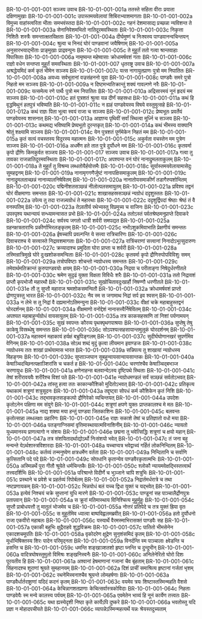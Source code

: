 BR-10-01-001-001	सञ्जय उवाच
BR-10-01-001-001a	ततस्ते सहिता वीराः प्रयाता दक्षिणामुखाः
BR-10-01-001-001c	उपास्तमयवेलायां शिबिराभ्याशमागताः
BR-10-01-001-002a	विमुच्य वाहांस्त्वरिता भीताः समभवंस्तदा
BR-10-01-001-002c	गहनं देशमासाद्य प्रच्छन्ना न्यविशन्त ते
BR-10-01-001-003a	सेनानिवेशमभितो नातिदूरमवस्थिताः
BR-10-01-001-003c	निकृत्ता निशितैः शस्त्रैः समन्तात्क्षतविक्षताः
BR-10-01-001-004a	दीर्घमुष्णं च निःश्वस्य पाण्डवानन्वचिन्तयन्
BR-10-01-001-004c	श्रुत्वा च निनदं घोरं पाण्डवानां जयैषिणाम्
BR-10-01-001-005a	अनुसारभयाद्भीताः प्राङ्मुखाः प्राद्रवन्पुनः
BR-10-01-001-005c	ते मुहूर्तं ततो गत्वा श्रान्तवाहाः पिपासिताः
BR-10-01-001-006a	नामृष्यन्त महेष्वासाः क्रोधामर्षवशं गताः
BR-10-01-001-006c	राज्ञो वधेन सन्तप्ता मुहूर्तं समवस्थिताः
BR-10-01-001-007	धृतराष्ट्र उवाच
BR-10-01-001-007a	अश्रद्धेयमिदं कर्म कृतं भीमेन सञ्जय
BR-10-01-001-007c	यत्स नागायुतप्राणः पुत्रो मम निपातितः
BR-10-01-001-008a	अवध्यः सर्वभूतानां वज्रसंहननो युवा
BR-10-01-001-008c	पाण्डवैः समरे पुत्रो निहतो मम सञ्जय
BR-10-01-001-009a	न दिष्टमभ्यतिक्रान्तुं शक्यं गावल्गणे नरैः
BR-10-01-001-009c	यत्समेत्य रणे पार्थैः पुत्रो मम निपातितः
BR-10-01-001-010a	अद्रिसारमयं नूनं हृदयं मम सञ्जय
BR-10-01-001-010c	हतं पुत्रशतं श्रुत्वा यन्न दीर्णं सहस्रधा
BR-10-01-001-011a	कथं हि वृद्धमिथुनं हतपुत्रं भविष्यति
BR-10-01-001-011c	न ह्यहं पाण्डवेयस्य विषये वस्तुमुत्सहे
BR-10-01-001-012a	कथं राज्ञः पिता भूत्वा स्वयं राजा च सञ्जय
BR-10-01-001-012c	प्रेष्यभूतः प्रवर्तेयं पाण्डवेयस्य शासनात्
BR-10-01-001-013a	आज्ञाप्य पृथिवीं सर्वां स्थित्वा मूर्ध्नि च सञ्जय
BR-10-01-001-013c	कथमद्य भविष्यामि प्रेष्यभूतो दुरन्तकृत्
BR-10-01-001-014a	कथं भीमस्य वाक्यानि श्रोतुं शक्ष्यामि सञ्जय
BR-10-01-001-014c	येन पुत्रशतं पूर्णमेकेन निहतं मम
BR-10-01-001-015a	कृतं सत्यं वचस्तस्य विदुरस्य महात्मनः
BR-10-01-001-015c	अकुर्वता वचस्तेन मम पुत्रेण सञ्जय
BR-10-01-001-016a	अधर्मेण हते तात पुत्रे दुर्योधने मम
BR-10-01-001-016c	कृतवर्मा कृपो द्रौणिः किमकुर्वत सञ्जय
BR-10-01-001-017	सञ्जय उवाच
BR-10-01-001-017a	गत्वा तु तावका राजन्नातिदूरमवस्थिताः
BR-10-01-001-017c	अपश्यन्त वनं घोरं नानाद्रुमलताकुलम्
BR-10-01-001-018a	ते मुहूर्तं तु विश्रम्य लब्धतोयैर्हयोत्तमैः
BR-10-01-001-018c	सूर्यास्तमयवेलायामासेदुः सुमहद्वनम्
BR-10-01-001-019a	नानामृगगणैर्जुष्टं नानापक्षिसमाकुलम्
BR-10-01-001-019c	नानाद्रुमलताच्छन्नं नानाव्यालनिषेवितम्
BR-10-01-001-020a	नानातोयसमाकीर्णं तडागैरुपशोभितम्
BR-10-01-001-020c	पद्मिनीशतसञ्छन्नं नीलोत्पलसमायुतम्
BR-10-01-001-021a	प्रविश्य तद्वनं घोरं वीक्षमाणाः समन्ततः
BR-10-01-001-021c	शाखासहस्रसञ्छन्नं न्यग्रोधं ददृशुस्ततः
BR-10-01-001-022a	उपेत्य तु तदा राजन्न्यग्रोधं ते महारथाः
BR-10-01-001-022c	ददृशुर्द्विपदां श्रेष्ठाः श्रेष्ठं तं वै वनस्पतिम्
BR-10-01-001-023a	तेऽवतीर्य रथेभ्यस्तु विप्रमुच्य च वाजिनः
BR-10-01-001-023c	उपस्पृश्य यथान्यायं सन्ध्यामन्वासत प्रभो
BR-10-01-001-024a	ततोऽस्तं पर्वतश्रेष्ठमनुप्राप्ते दिवाकरे
BR-10-01-001-024c	सर्वस्य जगतो धात्री शर्वरी समपद्यत
BR-10-01-001-025a	ग्रहनक्षत्रताराभिः प्रकीर्णाभिरलङ्कृतम्
BR-10-01-001-025c	नभोंऽशुकमिवाभाति प्रेक्षणीयं समन्ततः
BR-10-01-001-026a	ईषच्चापि प्रवल्गन्ति ये सत्त्वा रात्रिचारिणः
BR-10-01-001-026c	दिवाचराश्च ये सत्त्वास्ते निद्रावशमागताः
BR-10-01-001-027a	रात्रिंचराणां सत्त्वानां निनादोऽभूत्सुदारुणः
BR-10-01-001-027c	क्रव्यादाश्च प्रमुदिता घोरा प्राप्ता च शर्वरी
BR-10-01-001-028a	तस्मिन्रात्रिमुखे घोरे दुःखशोकसमन्विताः
BR-10-01-001-028c	कृतवर्मा कृपो द्रौणिरुपोपविविशुः समम्
BR-10-01-001-029a	तत्रोपविष्टाः शोचन्तो न्यग्रोधस्य समन्ततः
BR-10-01-001-029c	तमेवार्थमतिक्रान्तं कुरुपाण्डवयोः क्षयम्
BR-10-01-001-030a	निद्रया च परीताङ्गा निषेदुर्धरणीतले
BR-10-01-001-030c	श्रमेण सुदृढं युक्ता विक्षता विविधैः शरैः
BR-10-01-001-031a	ततो निद्रावशं प्राप्तौ कृपभोजौ महारथौ
BR-10-01-001-031c	सुखोचितावदुःखार्हौ निषण्णौ धरणीतले
BR-10-01-001-031e	तौ तु सुप्तौ महाराज श्रमशोकसमन्वितौ
BR-10-01-001-032a	क्रोधामर्षवशं प्राप्तो द्रोणपुत्रस्तु भारत
BR-10-01-001-032c	नैव स्म स जगामाथ निद्रां सर्प इव श्वसन्
BR-10-01-001-033a	न लेभे स तु निद्रां वै दह्यमानोऽतिमन्युना
BR-10-01-001-033c	वीक्षां चक्रे महाबाहुस्तद्वनं घोरदर्शनम्
BR-10-01-001-034a	वीक्षमाणो वनोद्देशं नानासत्त्वैर्निषेवितम्
BR-10-01-001-034c	अपश्यत महाबाहुर्न्यग्रोधं वायसायुतम्
BR-10-01-001-035a	तत्र काकसहस्राणि तां निशां पर्यणामयन्
BR-10-01-001-035c	सुखं स्वपन्तः कौरव्य पृथक्पृथगपाश्रयाः
BR-10-01-001-036a	सुप्तेषु तेषु काकेषु विस्रब्धेषु समन्ततः
BR-10-01-001-036c	सोऽपश्यत्सहसायान्तमुलूकं घोरदर्शनम्
BR-10-01-001-037a	महास्वनं महाकायं हर्यक्षं बभ्रुपिङ्गलम्
BR-10-01-001-037c	सुदीर्घघोणानखरं सुपर्णमिव वेगिनम्
BR-10-01-001-038a	सोऽथ शब्दं मृदुं कृत्वा लीयमान इवाण्डजः
BR-10-01-001-038c	न्यग्रोधस्य ततः शाखां प्रार्थयामास भारत
BR-10-01-001-039a	सन्निपत्य तु शाखायां न्यग्रोधस्य विहङ्गमः
BR-10-01-001-039c	सुप्ताञ्जघान सुबहून्वायसान्वायसान्तकः
BR-10-01-001-040a	केषाञ्चिदच्छिनत्पक्षाञ्शिरांसि च चकर्त ह
BR-10-01-001-040c	चरणांश्चैव केषाञ्चिद्बभञ्ज चरणायुधः
BR-10-01-001-041a	क्षणेनाहन्स बलवान्येऽस्य दृष्टिपथे स्थिताः
BR-10-01-001-041c	तेषां शरीरावयवैः शरीरैश्च विशां पते
BR-10-01-001-041e	न्यग्रोधमण्डलं सर्वं सञ्छन्नं सर्वतोऽभवत्
BR-10-01-001-042a	तांस्तु हत्वा ततः काकान्कौशिको मुदितोऽभवत्
BR-10-01-001-042c	प्रतिकृत्य यथाकामं शत्रूणां शत्रुसूदनः
BR-10-01-001-043a	तद्दृष्ट्वा सोपधं कर्म कौशिकेन कृतं निशि
BR-10-01-001-043c	तद्भावकृतसङ्कल्पो द्रौणिरेको व्यचिन्तयत्
BR-10-01-001-044a	उपदेशः कृतोऽनेन पक्षिणा मम संयुगे
BR-10-01-001-044c	शत्रूणां क्षपणे युक्तः प्राप्तकालश्च मे मतः
BR-10-01-001-045a	नाद्य शक्या मया हन्तुं पाण्डवा जितकाशिनः
BR-10-01-001-045c	बलवन्तः कृतोत्साहा लब्धलक्षाः प्रहारिणः
BR-10-01-001-045e	राज्ञः सकाशे तेषां च प्रतिज्ञातो वधो मया
BR-10-01-001-046a	पतङ्गाग्निसमां वृत्तिमास्थायात्मविनाशिनीम्
BR-10-01-001-046c	न्यायतो युध्यमानस्य प्राणत्यागो न संशयः
BR-10-01-001-046e	छद्मना तु भवेत्सिद्धिः शत्रूणां च क्षयो महान्
BR-10-01-001-047a	तत्र संशयितादर्थाद्योऽर्थो निःसंशयो भवेत्
BR-10-01-001-047c	तं जना बहु मन्यन्ते येऽर्थशास्त्रविशारदाः
BR-10-01-001-048a	यच्चाप्यत्र भवेद्वाच्यं गर्हितं लोकनिन्दितम्
BR-10-01-001-048c	कर्तव्यं तन्मनुष्येण क्षत्रधर्मेण वर्तता
BR-10-01-001-049a	निन्दितानि च सर्वाणि कुत्सितानि पदे पदे
BR-10-01-001-049c	सोपधानि कृतान्येव पाण्डवैरकृतात्मभिः
BR-10-01-001-050a	अस्मिन्नर्थे पुरा गीतौ श्रूयेते धर्मचिन्तकैः
BR-10-01-001-050c	श्लोकौ न्यायमवेक्षद्भिस्तत्त्वार्थं तत्त्वदर्शिभिः
BR-10-01-001-051a	परिश्रान्ते विदीर्णे च भुञ्जाने चापि शत्रुभिः
BR-10-01-001-051c	प्रस्थाने च प्रवेशे च प्रहर्तव्यं रिपोर्बलम्
BR-10-01-001-052a	निद्रार्तमर्धरात्रे च तथा नष्टप्रणायकम्
BR-10-01-001-052c	भिन्नयोधं बलं यच्च द्विधा युक्तं च यद्भवेत्
BR-10-01-001-053a	इत्येवं निश्चयं चक्रे सुप्तानां युधि मारणे
BR-10-01-001-053c	पाण्डूनां सह पाञ्चालैर्द्रोणपुत्रः प्रतापवान्
BR-10-01-001-054a	स क्रूरां मतिमास्थाय विनिश्चित्य मुहुर्मुहुः
BR-10-01-001-054c	सुप्तौ प्राबोधयत्तौ तु मातुलं भोजमेव च
BR-10-01-001-055a	नोत्तरं प्रतिपेदे च तत्र युक्तं ह्रिया वृतः
BR-10-01-001-055c	स मुहूर्तमिव ध्यात्वा बाष्पविह्वलमब्रवीत्
BR-10-01-001-056a	हतो दुर्योधनो राजा एकवीरो महाबलः
BR-10-01-001-056c	यस्यार्थे वैरमस्माभिरासक्तं पाण्डवैः सह
BR-10-01-001-057a	एकाकी बहुभिः क्षुद्रैराहवे शुद्धविक्रमः
BR-10-01-001-057c	पातितो भीमसेनेन एकादशचमूपतिः
BR-10-01-001-058a	वृकोदरेण क्षुद्रेण सुनृशंसमिदं कृतम्
BR-10-01-001-058c	मूर्धाभिषिक्तस्य शिरः पादेन परिमृद्नता
BR-10-01-001-059a	विनर्दन्ति स्म पाञ्चालाः क्ष्वेडन्ति च हसन्ति च
BR-10-01-001-059c	धमन्ति शङ्खाञ्शतशो हृष्टा घ्नन्ति च दुन्दुभीन्
BR-10-01-001-060a	वादित्रघोषस्तुमुलो विमिश्रः शङ्खनिस्वनैः
BR-10-01-001-060c	अनिलेनेरितो घोरो दिशः पूरयतीव हि
BR-10-01-001-061a	अश्वानां हेषमाणानां गजानां चैव बृंहताम्
BR-10-01-001-061c	सिंहनादश्च शूराणां श्रूयते सुमहानयम्
BR-10-01-001-062a	दिशं प्राचीं समाश्रित्य हृष्टानां गर्जतां भृशम्
BR-10-01-001-062c	रथनेमिस्वनाश्चैव श्रूयन्ते लोमहर्षणाः
BR-10-01-001-063a	पाण्डवैर्धार्तराष्ट्राणां यदिदं कदनं कृतम्
BR-10-01-001-063c	वयमेव त्रयः शिष्टास्तस्मिन्महति वैशसे
BR-10-01-001-064a	केचिन्नागशतप्राणाः केचित्सर्वास्त्रकोविदाः
BR-10-01-001-064c	निहताः पाण्डवेयैः स्म मन्ये कालस्य पर्ययम्
BR-10-01-001-065a	एवमेतेन भाव्यं हि नूनं कार्येण तत्त्वतः
BR-10-01-001-065c	यथा ह्यस्येदृशी निष्ठा कृते कार्येऽपि दुष्करे
BR-10-01-001-066a	भवतोस्तु यदि प्रज्ञा न मोहादपचीयते
BR-10-01-001-066c	व्यापन्नेऽस्मिन्महत्यर्थे यन्नः श्रेयस्तदुच्यताम्
